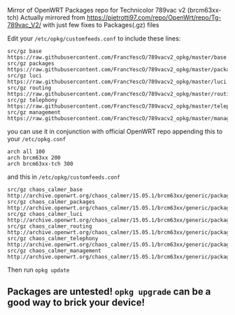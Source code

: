 Mirror of OpenWRT Packages repo for Technicolor 789vac v2 (brcm63xx-tch)
Actually mirrored from https://pietrotti97.com/repo/OpenWrt/repo/Tg-789vac_V2/ with just few fixes to Packages(.gz) files

Edit your `/etc/opkg/customfeeds.conf` to include these lines:

    src/gz base https://raw.githubusercontent.com/FrancYescO/789vacv2_opkg/master/base
    src/gz packages https://raw.githubusercontent.com/FrancYescO/789vacv2_opkg/master/packages
    src/gz luci https://raw.githubusercontent.com/FrancYescO/789vacv2_opkg/master/luci
    src/gz routing https://raw.githubusercontent.com/FrancYescO/789vacv2_opkg/master/routing
    src/gz telephony https://raw.githubusercontent.com/FrancYescO/789vacv2_opkg/master/telephony
    src/gz management https://raw.githubusercontent.com/FrancYescO/789vacv2_opkg/master/management
    
you can use it in conjunction with official OpenWRT repo appending this to your `/etc/opkg.conf`

    arch all 100
    arch brcm63xx 200
    arch brcm63xx-tch 300
    
and this in `/etc/opkg/customfeeds.conf`

    src/gz chaos_calmer_base http://archive.openwrt.org/chaos_calmer/15.05.1/brcm63xx/generic/packages/base
    src/gz chaos_calmer_packages http://archive.openwrt.org/chaos_calmer/15.05.1/brcm63xx/generic/packages/packages
    src/gz chaos_calmer_luci http://archive.openwrt.org/chaos_calmer/15.05.1/brcm63xx/generic/packages/luci
    src/gz chaos_calmer_routing http://archive.openwrt.org/chaos_calmer/15.05.1/brcm63xx/generic/packages/routing
    src/gz chaos_calmer_telephony http://archive.openwrt.org/chaos_calmer/15.05.1/brcm63xx/generic/packages/telephony
    src/gz chaos_calmer_management http://archive.openwrt.org/chaos_calmer/15.05.1/brcm63xx/generic/packages/management
    
 Then run `opkg update`
 
 ## Packages are untested! `opkg upgrade` can be a good way to brick your device!

